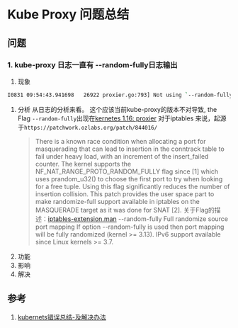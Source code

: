 # Kube Proxy 问题总结

## 问题

### 1. kube-proxy 日志一直有 --random-fully日志输出
1. 现象
  ``` bash
  I0831 09:54:43.941698   26922 proxier.go:793] Not using `--random-fully` in the MASQUERADE rule for iptables because the local version of iptables does not support it
  ```
1. 分析
   从日志的分析来看。 这个应该当前kube-proxy的版本不对导致, the Flag `--random-fully`出现在[kernetes 1.16: proxier](https://github.com/kubernetes/kubernetes/blob/efb461bc0727030dfcbdc6cfdc8ef054049d20bc/pkg/proxy/iptables/proxier.go#L789)
   对于iptables 来说，起源于`https://patchwork.ozlabs.org/patch/844016/`
   > There is a known race condition when allocating a port for masquerading that
     can lead to insertion in the conntrack table to fail under heavy load, with an
     increment of the insert_failed counter. The kernel supports the
     NF_NAT_RANGE_PROTO_RANDOM_FULLY flag since [1] which uses prandom_u32() to
     choose the first port to try when looking for a free tuple. Using this flag
     significantly reduces the number of insertion collision. This patch provides
     the user space part to make randomize-full support available in iptables on the
     MASQUERADE target as it was done for SNAT [2].
   关于Flag的描述：[iptables-extension.man](http://ipset.netfilter.org/iptables-extensions.man.html)
   > --random-fully
        Full randomize source port mapping If option --random-fully is used then port mapping will be fully randomized (kernel >= 3.13).
        IPv6 support available since Linux kernels >= 3.7.
1. 功能
1. 影响
1. 解决


## 参考

1. [kubernets错误总结-及解决办法](https://www.gylinux.cn/2795.html)
